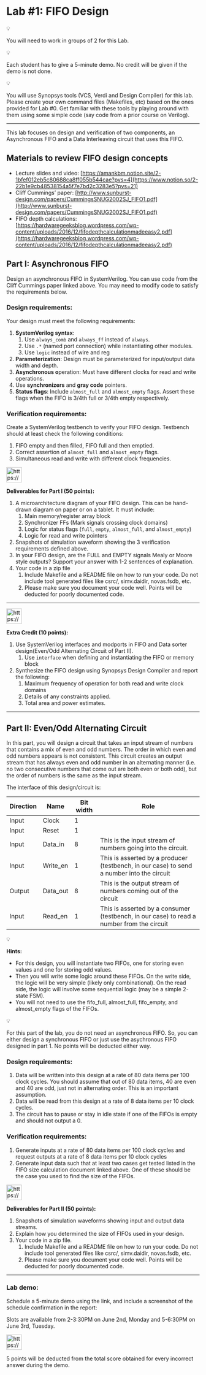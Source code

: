 # Lab #1: FIFO Design

<aside>
💡

You will need to work in groups of 2 for this Lab.

</aside>

<aside>
💡

Each student has to give a 5-minute demo. No credit will be given if the demo is not done.

</aside>

<aside>
💡

You will use Synopsys tools (VCS, Verdi and Design Compiler) for this lab. Please create your own command files (Makefiles, etc) based on the ones provided for Lab #0. Get familiar with these tools by playing around with them using some simple code (say code from a prior course on Verilog).

</aside>

---

This lab focuses on design and verification of two components, an Asynchronous FIFO and a Data Interleaving circuit that uses this FIFO.

## Materials to review FIFO design concepts

- Lecture slides and video: [https://amankbm.notion.site/2-1bfef012eb5c80688ca8ff055b544cae?pvs=4](https://www.notion.so/2-22b1e9cb48538154a5f7e7bd2c3283e5?pvs=21)
- Cliff Cummings’ paper: [http://www.sunburst-design.com/papers/CummingsSNUG2002SJ_FIFO1.pdf](http://www.sunburst-design.com/papers/CummingsSNUG2002SJ_FIFO1.pdf)
- FIFO depth calculations: [https://hardwaregeeksblog.wordpress.com/wp-content/uploads/2016/12/fifodepthcalculationmadeeasy2.pdf](https://hardwaregeeksblog.wordpress.com/wp-content/uploads/2016/12/fifodepthcalculationmadeeasy2.pdf)

## Part I: Asynchronous FIFO

Design an asynchronous FIFO in SystemVerilog. You can use code from the Cliff Cummings paper linked above. You may need to modify code to satisfy the requirements below.

### Design requirements:

Your design must meet the following requirements:

1. **SystemVerilog syntax**: 
    1. Use `always_comb` and `always_ff` instead of `always`.
    2. Use `.*` (named port connection) while instantiating other modules.
    3. Use `logic` instead of wire and reg
2. **Parameterization**: Design must be parameterized for input/output data width and depth.
3. **Asynchronous o**peration: Must have different clocks for read and write operations.
4. Use **synchronizers** and **gray code** pointers.
5. **Status flags**: Include `almost_full` and `almost_empty` flags. Assert these flags when the FIFO is 3/4th full or 3/4th empty respectively.

### Verification requirements:

Create a SystemVerilog testbench to verify your FIFO design. Testbench should at least check the following conditions:

1. FIFO empty and then filled, FIFO full and then emptied.
2. Correct assertion of `almost_full` and `almost_empty` flags. 
3. Simultaneous read and write with different clock frequencies.

<aside>
<img src="https://www.notion.so/icons/gradebook_yellow.svg" alt="https://www.notion.so/icons/gradebook_yellow.svg" width="40px" />

**Deliverables for Part I (50 points):**

1. A microarchitecture diagram of your FIFO design. This can be hand-drawn diagram on paper or on a tablet. It must include:
    1. Main memory/register array block
    2. Synchronizer FFs (Mark signals crossing clock domains)
    3. Logic for status flags (`full`, `empty`, `almost_full`, and `almost_empty`)
    4. Logic for read and write pointers
2. Snapshots of simulation waveform showing the 3 verification requirements defined above.
3. In your FIFO design, are the FULL and EMPTY signals Mealy or Moore style outputs? Support your answer with 1-2 sentences of explanation.
4. Your code in a zip file
    1. Include Makefile and a README file on how to run your code. Do not include tool generated files like csrc/, simv.daidir, novas.fsdb, etc. 
    2. Please make sure you document your code well. Points will be deducted for poorly documented code.
</aside>

---

<aside>
<img src="https://www.notion.so/icons/gradebook_yellow.svg" alt="https://www.notion.so/icons/gradebook_yellow.svg" width="40px" />

**Extra Credit (10 points):** 

1. Use SystemVerilog interfaces and modports in FIFO and Data sorter design(Even/Odd Alternating Circuit of Part II).
    1. Use `interface` when defining and instantiating the FIFO or memory block
2. Synthesize the FIFO design using Synopsys Design Compiler and report the following:
    1. Maximum frequency of operation for both read and write clock domains
    2. Details of any constraints applied.
    3. Total area and power estimates.
</aside>

---

## Part II: Even/Odd Alternating Circuit

In this part, you will design a circuit that takes an input stream of numbers that contains a mix of even and odd numbers. The order in which even and odd numbers appears is not consistent. This circuit creates an output stream that has always even and odd number in an alternating manner (i.e. no two consecutive numbers that come out are both even or both odd), but the order of numbers is the same as the input stream.

The interface of this design/circuit is:

| **Direction** | **Name** | **Bit width** | **Role** |
| --- | --- | --- | --- |
| Input | Clock | 1 |  |
| Input | Reset | 1 |  |
| Input | Data_in | 8 | This is the input stream of numbers going into the circuit.  |
| Input | Write_en | 1 | This is asserted by a producer (testbench, in our case) to send a number into the circuit |
| Output | Data_out | 8 | This is the output stream of numbers coming out of the circuit |
| Input | Read_en | 1 | This is asserted by a consumer (testbench, in our case) to read a number from the circuit |

<aside>
💡

**Hints:** 

- For this design, you will instantiate two FIFOs, one for storing even values and one for storing odd values.
- Then you will write some logic around these FIFOs. On the write side, the logic will be very simple (likely only combinational). On the read side, the logic will involve some sequential logic (may be a simple 2-state FSM).
- You will not need to use the fifo_full, almost_full, fifo_empty, and almost_empty flags of the FIFOs.
</aside>

<aside>
💡

For this part of the lab, you do not need an asynchronous FIFO. So, you can either design a synchronous FIFO or just use the asychronous FIFO designed in part 1. No points will be deducted either way.

</aside>

### Design requirements:

1. Data will be written into this design at a rate of 80 data items per 100 clock cycles. You should assume that out of 80 data items, 40 are even and 40 are odd, just not in alternating order. This is an important assumption.
2. Data will be read from this design at a rate of 8 data items per 10 clock cycles.
3. The circuit has to pause or stay in idle state if one of the FIFOs is empty and should not output a 0.

### Verification requirements:

1. Generate inputs at a rate of 80 data items per 100 clock cycles and request outputs at a rate of 8 data items per 10 clock cycles
2. Generate input data such that at least two cases get tested listed in the FIFO size calculation  document linked above. One of these should be the case you used to find the size of the FIFOs. 

<aside>
<img src="https://www.notion.so/icons/gradebook_yellow.svg" alt="https://www.notion.so/icons/gradebook_yellow.svg" width="40px" />

**Deliverables for Part II (50 points):**

1. Snapshots of simulation waveforms showing input and output data streams.
2. Explain how you determined the size of FIFOs used in your design.
3. Your code in a zip file. 
    1. Include Makefile and a README file on how to run your code. Do not include tool generated files like csrc/, simv.daidir, novas.fsdb, etc. 
    2. Please make sure you document your code well. Points will be deducted for poorly documented code.
</aside>

---

### Lab demo:

Schedule a 5-minute demo using the link, and include a screenshot of the schedule confirmation in the report: 

Slots are available from 2-3:30PM on June 2nd, Monday and 5-6:30PM on June 3rd, Tuesday.

<aside>
<img src="https://www.notion.so/icons/gradebook_yellow.svg" alt="https://www.notion.so/icons/gradebook_yellow.svg" width="40px" />

5 points will be deducted from the total score obtained for every incorrect answer during the demo.

</aside>